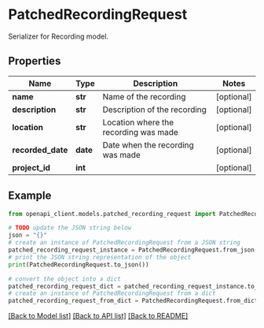 # PatchedRecordingRequest

Serializer for Recording model.

## Properties

Name | Type | Description | Notes
------------ | ------------- | ------------- | -------------
**name** | **str** | Name of the recording | [optional] 
**description** | **str** | Description of the recording | [optional] 
**location** | **str** | Location where the recording was made | [optional] 
**recorded_date** | **date** | Date when the recording was made | [optional] 
**project_id** | **int** |  | [optional] 

## Example

```python
from openapi_client.models.patched_recording_request import PatchedRecordingRequest

# TODO update the JSON string below
json = "{}"
# create an instance of PatchedRecordingRequest from a JSON string
patched_recording_request_instance = PatchedRecordingRequest.from_json(json)
# print the JSON string representation of the object
print(PatchedRecordingRequest.to_json())

# convert the object into a dict
patched_recording_request_dict = patched_recording_request_instance.to_dict()
# create an instance of PatchedRecordingRequest from a dict
patched_recording_request_from_dict = PatchedRecordingRequest.from_dict(patched_recording_request_dict)
```
[[Back to Model list]](../README.md#documentation-for-models) [[Back to API list]](../README.md#documentation-for-api-endpoints) [[Back to README]](../README.md)


